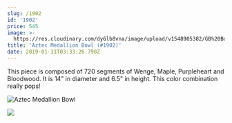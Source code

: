 ```yaml
---
slug: /1902
id: '1902'
price: 545
image: >-
  https://res.cloudinary.com/dy6lb8vna/image/upload/v1548905382/GB%20Bowlworks%20Gallery/1902d.jpg
title: 'Aztec Medallion Bowl (#1902)'
date: 2019-01-31T03:33:26.790Z
---
```

This piece is composed of 720 segments of Wenge, Maple, Purpleheart and Bloodwood.  It is 14" in diameter and 6.5" in height. This color combination really pops!

![Aztec Medallion Bowl](https://res.cloudinary.com/dy6lb8vna/image/upload/v1548905484/GB%20Bowlworks%20Gallery/1902b.jpg "Aztec Medallion Bowl")

![](https://res.cloudinary.com/dy6lb8vna/image/upload/v1549336050/GB%20Bowlworks%20Gallery/IMG_3286.jpg)
